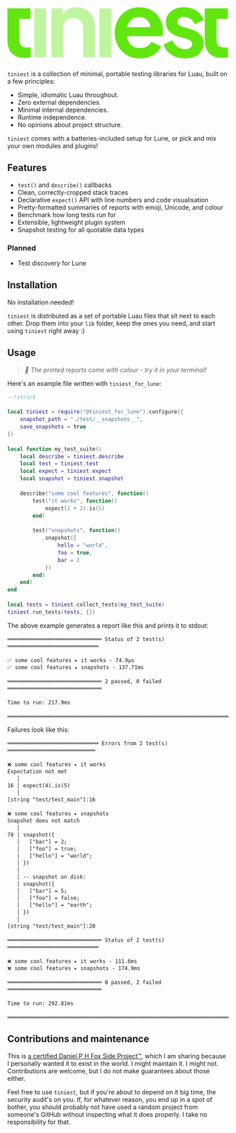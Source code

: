 <h1>
	<img src="github/logo.svg" alt="tiniest">
</h1>

`tiniest` is a collection of minimal, portable testing libraries for Luau,
built on a few principles:

- Simple, idiomatic Luau throughout.
- Zero external dependencies.
- Minimal internal dependencies.
- Runtime independence.
- No opinions about project structure.

`tiniest` comes with a batteries-included setup for Lune, or pick and mix your
own modules and plugins!

## Features

- `test()` and `describe()` callbacks
- Clean, correctly-cropped stack traces
- Declarative `expect()` API with line numbers and code visualisation
- Pretty-formatted summaries of reports with emoji, Unicode, and colour
- Benchmark how long tests run for
- Extensible, lightweight plugin system
- Snapshot testing for all quotable data types

### Planned

- Test discovery for Lune

## Installation

No installation needed!

`tiniest` is distributed as a set of portable Luau files that sit next to each
other. Drop them into your `lib` folder, keep the ones you need, and start using
`tiniest` right away :)


## Usage

> *🎨 The printed reports come with colour - try it in your terminal!*

Here's an example file written with `tiniest_for_lune`:

```Lua
--!strict

local tiniest = require("@tiniest_for_lune").configure({
	snapshot_path = "./test/__snapshots__",
	save_snapshots = true
}) 

local function my_test_suite()
	local describe = tiniest.describe
	local test = tiniest.test
	local expect = tiniest.expect
	local snapshot = tiniest.snapshot

	describe("some cool features", function()
		test("it works", function()
			expect(2 + 2).is(5)
		end)

		test("snapshots", function()
			snapshot({
				hello = "world",
				foo = true,
				bar = 2
			})
		end)
	end)
end

local tests = tiniest.collect_tests(my_test_suite)
tiniest.run_tests(tests, {})
```

The above example generates a report like this and prints it to stdout:

```
══════════════════════════════ Status of 2 test(s) ═════════════════════════════

✅ some cool features ▸ it works - 74.9µs
✅ some cool features ▸ snapshots - 137.71ms

══════════════════════════════ 2 passed, 0 failed ══════════════════════════════

Time to run: 217.9ms

════════════════════════════════════════════════════════════════════════════════
```

Failures look like this:

```
═════════════════════════════ Errors from 2 test(s) ════════════════════════════

❌ some cool features ▸ it works
Expectation not met
   │ 
16 │ expect(4).is(5)
   │ 
[string "test/test_main"]:16

❌ some cool features ▸ snapshots
Snapshot does not match
   │ 
78 │ snapshot({
   │   ["bar"] = 2;
   │   ["foo"] = true;
   │   ["hello"] = "world";
   │ })
   │ 
   │ -- snapshot on disk:
   │ snapshot({
   │   ["bar"] = 5;
   │   ["foo"] = false;
   │   ["hello"] = "earth";
   │ })
   │ 
[string "test/test_main"]:20

══════════════════════════════ Status of 2 test(s) ═════════════════════════════

❌ some cool features ▸ it works - 111.6ms
❌ some cool features ▸ snapshots - 174.9ms

══════════════════════════════ 0 passed, 2 failed ══════════════════════════════

Time to run: 292.81ms

════════════════════════════════════════════════════════════════════════════════
```

## Contributions and maintenance

This is [a certified Daniel P H Fox Side Project™](https://fluff.blog/2024/04/10/i-dont-want-to-be-a-maintainer.html), which I am sharing because I personally wanted it to exist in the world. I might maintain it. I might not.
Contributions are welcome, but I do not make guarantees about those either.

Feel free to use `tiniest`, but if you're about to depend on it big time, the security audit's on you. If, for whatever reason, you end up in a spot of bother, you should probably not have used a random project from someone's GitHub without inspecting what it does properly. I take no responsibility for that.
